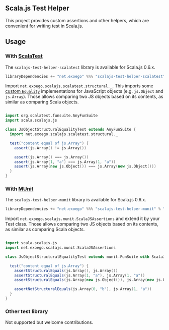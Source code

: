 Scala.js Test Helper
----

This project provides custom assertions and other helpers, which are convenient for writing test in Scala.js.


## Usage

### With [ScalaTest](http://www.scalatest.org)

The `scalajs-test-helper-scalatest` library is available for Scala.js 0.6.x.

```scala
libraryDependencies += "net.exoego" %%% "scalajs-test-helper-scalatest" % "0.1.3" % Test
```

Import `net.exoego.scalajs.scalatest.structural._`.
This imports some [custom `Equality`](http://www.scalactic.org/user_guide/CustomEquality) implementations for JavaScript objects (e.g. `js.Object` and `js.Array`).
Those allows comparing two JS objects based on its contents, as similar as comparing Scala objects.

```scala

import org.scalatest.funsuite.AnyFunSuite
import scala.scalajs.js

class JsObjectStructuralEqualityTest extends AnyFunSuite {
  import net.exoego.scalajs.scalatest.structural._

  test("content equal of js.Array") {
    assert(js.Array() != js.Array())

    assert(js.Array() === js.Array())
    assert(js.Array(1, "a") === js.Array(1, "a"))
    assert(js.Array(new js.Object()) === js.Array(new js.Object()))
  }
}
```


### With [MUnit](https://scalameta.org/munit/)

The `scalajs-test-helper-munit` library is available for Scala.js 0.6.x.

```scala
libraryDependencies += "net.exoego" %%% "scalajs-test-helper-munit" % "0.1.3" % Test
```

Import `net.exoego.scalajs.munit.ScalaJSAssertions` and extend it by your Test class.
Those allows comparing two JS objects based on its contents, as similar as comparing Scala objects.

```scala

import scala.scalajs.js
import net.exoego.scalajs.munit.ScalaJSAssertions

class JsObjectStructuralEqualityTest extends munit.FunSuite with ScalaJSAssertions {

  test("content equal of js.Array") {
    assertStructuralEquals(js.Array(), js.Array())
    assertStructuralEquals(js.Array(1, "a"), js.Array(1, "a"))
    assertStructuralEquals(js.Array(new js.Object()), js.Array(new js.Object()))

    assertNotStructuralEquals(js.Array(0, "b"), js.Array(1, "a"))
  }
}
```

### Other test library

Not supported but welcome contributions.


